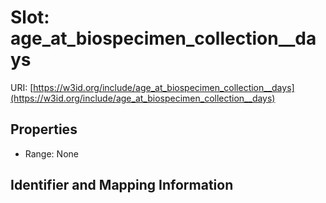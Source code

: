 # Slot: age_at_biospecimen_collection__days

URI: [https://w3id.org/include/age_at_biospecimen_collection__days](https://w3id.org/include/age_at_biospecimen_collection__days)



<!-- no inheritance hierarchy -->


## Properties

 * Range: None



## Identifier and Mapping Information





